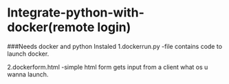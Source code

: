 # Integrate-python-with-docker(remote login)
###Needs docker and python Instaled 
1.dockerrun.py
-file contains code to launch docker.
 

2.dockerform.html
-simple html form gets input from a client what os u wanna launch.

